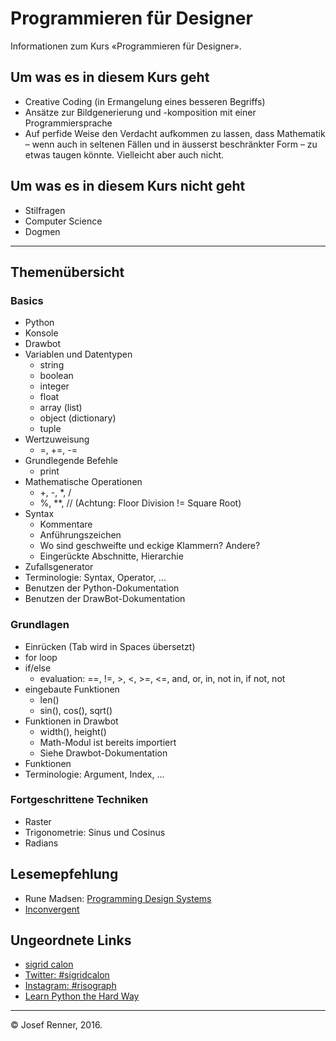 # Programmieren für Designer

Informationen zum Kurs «Programmieren für Designer».

## Um was es in diesem Kurs geht

* Creative Coding (in Ermangelung eines besseren Begriffs)
* Ansätze zur Bildgenerierung und -komposition mit einer Programmiersprache
* Auf perfide Weise den Verdacht aufkommen zu lassen, dass Mathematik – wenn auch in seltenen Fällen und in äusserst beschränkter Form – zu etwas taugen könnte. Vielleicht aber auch nicht.

## Um was es in diesem Kurs nicht geht

* Stilfragen
* Computer Science
* Dogmen

---

## Themenübersicht

### Basics

* Python
* Konsole
* Drawbot
* Variablen und Datentypen
    - string
    - boolean
    - integer
    - float
    - array (list)
    - object (dictionary)
    - tuple
* Wertzuweisung
    - =, +=, -=
* Grundlegende Befehle
    - print
* Mathematische Operationen
    - +, -, \*, /
    - %, \*\*, // (Achtung: Floor Division != Square Root)
* Syntax
    - Kommentare
    - Anführungszeichen
    - Wo sind geschweifte und eckige Klammern? Andere?
    - Eingerückte Abschnitte, Hierarchie
* Zufallsgenerator
* Terminologie: Syntax, Operator, …
* Benutzen der Python-Dokumentation
* Benutzen der DrawBot-Dokumentation

### Grundlagen

* Einrücken (Tab wird in Spaces übersetzt)
* for loop
* if/else
    - evaluation: ==, !=, >, <, >=, <=, and, or, in, not in, if not, not
* eingebaute Funktionen
    - len()
    - sin(), cos(), sqrt()
* Funktionen in Drawbot
    - width(), height()
    - Math-Modul ist bereits importiert
    - Siehe Drawbot-Dokumentation
* Funktionen
* Terminologie: Argument, Index, …

### Fortgeschrittene Techniken

* Raster
* Trigonometrie: Sinus und Cosinus
* Radians

## Lesemepfehlung

* Rune Madsen: [Programming Design Systems](https://programmingdesignsystems.com/)
* [Inconvergent](http://inconvergent.net/)

## Ungeordnete Links

* [sigrid calon](http://www.sigridcalon.nl/)
* [Twitter: #sigridcalon](https://twitter.com/hashtag/sigridcalon?src=hash)
* [Instagram: #risograph](https://www.instagram.com/explore/tags/risograph/)
* [Learn Python the Hard Way](https://learnpythonthehardway.org/)

---

© Josef Renner, 2016.
